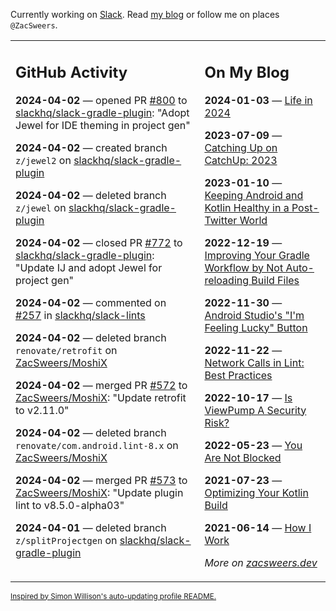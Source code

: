 Currently working on [Slack](https://slack.com/). Read [my blog](https://zacsweers.dev/) or follow me on places `@ZacSweers`.

<table><tr><td valign="top" width="60%">

## GitHub Activity
<!-- githubActivity starts -->
**2024-04-02** — opened PR [#800](https://github.com/slackhq/slack-gradle-plugin/pull/800) to [slackhq/slack-gradle-plugin](https://github.com/slackhq/slack-gradle-plugin): "Adopt Jewel for IDE theming in project gen"

**2024-04-02** — created branch `z/jewel2` on [slackhq/slack-gradle-plugin](https://github.com/slackhq/slack-gradle-plugin)

**2024-04-02** — deleted branch `z/jewel` on [slackhq/slack-gradle-plugin](https://github.com/slackhq/slack-gradle-plugin)

**2024-04-02** — closed PR [#772](https://github.com/slackhq/slack-gradle-plugin/pull/772) to [slackhq/slack-gradle-plugin](https://github.com/slackhq/slack-gradle-plugin): "Update IJ and adopt Jewel for project gen"

**2024-04-02** — commented on [#257](https://github.com/slackhq/slack-lints/pull/257#issuecomment-2032310332) in [slackhq/slack-lints](https://github.com/slackhq/slack-lints)

**2024-04-02** — deleted branch `renovate/retrofit` on [ZacSweers/MoshiX](https://github.com/ZacSweers/MoshiX)

**2024-04-02** — merged PR [#572](https://github.com/ZacSweers/MoshiX/pull/572) to [ZacSweers/MoshiX](https://github.com/ZacSweers/MoshiX): "Update retrofit to v2.11.0"

**2024-04-02** — deleted branch `renovate/com.android.lint-8.x` on [ZacSweers/MoshiX](https://github.com/ZacSweers/MoshiX)

**2024-04-02** — merged PR [#573](https://github.com/ZacSweers/MoshiX/pull/573) to [ZacSweers/MoshiX](https://github.com/ZacSweers/MoshiX): "Update plugin lint to v8.5.0-alpha03"

**2024-04-01** — deleted branch `z/splitProjectgen` on [slackhq/slack-gradle-plugin](https://github.com/slackhq/slack-gradle-plugin)
<!-- githubActivity ends -->
</td><td valign="top" width="40%">

## On My Blog
<!-- blog starts -->
**2024-01-03** — [Life in 2024](https://www.zacsweers.dev/life-in-2024/)

**2023-07-09** — [Catching Up on CatchUp: 2023](https://www.zacsweers.dev/catching-up-on-catchup-2023/)

**2023-01-10** — [Keeping Android and Kotlin Healthy in a Post-Twitter World](https://www.zacsweers.dev/keeping-android-healthy/)

**2022-12-19** — [Improving Your Gradle Workflow by Not Auto-reloading Build Files](https://www.zacsweers.dev/improving-your-workflow-by-not-auto-reloading-build-files/)

**2022-11-30** — [Android Studio's "I'm Feeling Lucky" Button](https://www.zacsweers.dev/android-studios-im-feeling-lucky-button/)

**2022-11-22** — [Network Calls in Lint: Best Practices](https://www.zacsweers.dev/network-calls-in-lint-best-practices/)

**2022-10-17** — [Is ViewPump A Security Risk?](https://www.zacsweers.dev/is-viewpump-a-security-risk/)

**2022-05-23** — [You Are Not Blocked](https://www.zacsweers.dev/you-are-not-blocked/)

**2021-07-23** — [Optimizing Your Kotlin Build](https://www.zacsweers.dev/optimizing-your-kotlin-build/)

**2021-06-14** — [How I Work](https://www.zacsweers.dev/how-i-work/)
<!-- blog ends -->
_More on [zacsweers.dev](https://zacsweers.dev/)_
</td></tr></table>

<sub><a href="https://simonwillison.net/2020/Jul/10/self-updating-profile-readme/">Inspired by Simon Willison's auto-updating profile README.</a></sub>